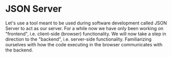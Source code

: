 # JSON Server

Let's use a tool meant to be used during software development called JSON Server to act as our server.
For a while now we have only been working on "frontend", i.e. client-side (browser) functionality.
We will now take a step in direction to the "backend", i.e. server-side functionality.
Familiarizing ourselves with how the code executing in the browser communicates with the backend.